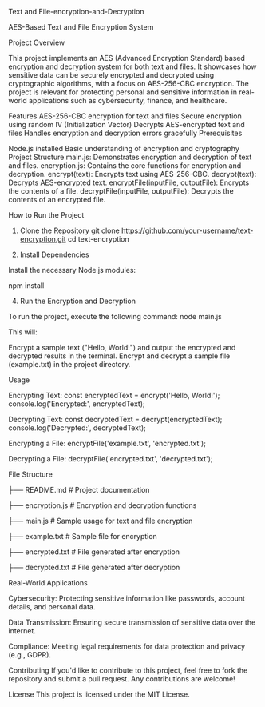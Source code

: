Text and File-encryption-and-Decryption

AES-Based Text and File Encryption System

Project Overview

This project implements an AES (Advanced Encryption Standard) based encryption and decryption system for both text and files. It showcases how sensitive data can be securely encrypted and decrypted using cryptographic algorithms, with a focus on AES-256-CBC encryption. The project is relevant for protecting personal and sensitive information in real-world applications such as cybersecurity, finance, and healthcare.

Features
AES-256-CBC encryption for text and files
Secure encryption using random IV (Initialization Vector)
Decrypts AES-encrypted text and files
Handles encryption and decryption errors gracefully
Prerequisites

Node.js installed
Basic understanding of encryption and cryptography
Project Structure
main.js: Demonstrates encryption and decryption of text and files.
encryption.js: Contains the core functions for encryption and decryption.
encrypt(text): Encrypts text using AES-256-CBC.
decrypt(text): Decrypts AES-encrypted text.
encryptFile(inputFile, outputFile): Encrypts the contents of a file.
decryptFile(inputFile, outputFile): Decrypts the contents of an encrypted file.

How to Run the Project

1. Clone the Repository
git clone https://github.com/your-username/text-encryption.git
cd text-encryption

2. Install Dependencies

Install the necessary Node.js modules:

npm install

4. Run the Encryption and Decryption

To run the project, execute the following command:
node main.js

This will:

Encrypt a sample text ("Hello, World!") and output the encrypted and decrypted results in the terminal.
Encrypt and decrypt a sample file (example.txt) in the project directory.

Usage

Encrypting Text:
const encryptedText = encrypt('Hello, World!');
console.log('Encrypted:', encryptedText);

Decrypting Text:
const decryptedText = decrypt(encryptedText);
console.log('Decrypted:', decryptedText);

Encrypting a File:
encryptFile('example.txt', 'encrypted.txt');

Decrypting a File:
decryptFile('encrypted.txt', 'decrypted.txt');

File Structure

├── README.md            # Project documentation

├── encryption.js        # Encryption and decryption functions

├── main.js              # Sample usage for text and file encryption

├── example.txt          # Sample file for encryption

├── encrypted.txt        # File generated after encryption

├── decrypted.txt        # File generated after decryption

Real-World Applications

Cybersecurity: Protecting sensitive information like passwords, account details, and personal data.

Data Transmission: Ensuring secure transmission of sensitive data over the internet.

Compliance: Meeting legal requirements for data protection and privacy (e.g., GDPR).

Contributing
If you'd like to contribute to this project, feel free to fork the repository and submit a pull request. Any contributions are welcome!

License
This project is licensed under the MIT License.

